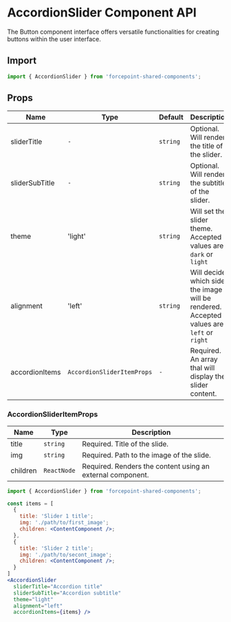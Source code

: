 # AccordionSlider Component API

The Button component interface offers versatile functionalities for creating buttons within the user interface.

## Import

```jsx
import { AccordionSlider } from 'forcepoint-shared-components';
```

## Props

| Name | Type | Default | Description |
| --- | --- | --- | --- |
| sliderTitle | `-` | `string` | Optional. Will render the title of the slider. |
| sliderSubTitle | `-` | `string` | Optional. Will render the subtitle of the slider. |
| theme | 'light' | `string` | Will set the slider theme. Accepted values are `dark` or `light` |
| alignment | 'left' | `string` | Will decide which side the image will be rendered. Accepted values are `left` or `right` |
| accordionItems | `AccordionSliderItemProps` | `-` | Required. An array thal will display the slider content. |

### AccordionSliderItemProps

| Name | Type | Description |
| --- | --- | --- |
| title | `string` | Required. Title of the slide. |
| img | `string` | Required. Path to the image of the slide. |
| children | `ReactNode` | Required. Renders the content using an external component. |

```jsx
import { AccordionSlider } from 'forcepoint-shared-components';

const items = [
  {
    title: 'Slider 1 title';
    img: './path/to/first_image';
    children: <ContentComponent />;
  },
  {
    title: 'Slider 2 title';
    img: './path/to/secont_image';
    children: <ContentComponent />;
  }
]
<AccordionSlider 
  sliderTitle="Accordion title"
  sliderSubTitle="Accordion subtitle"
  theme="light"
  alignment="left"
  accordionItems={items} />
```
